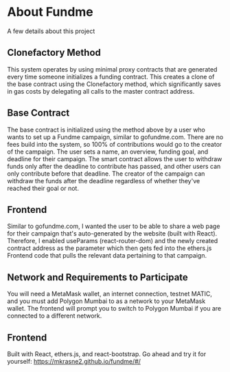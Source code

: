 # About Fundme

A few details about this project

## Clonefactory Method

This system operates by using minimal proxy contracts that are generated every time someone initializes a funding contract. This creates a clone of the base contract using the Clonefactory method, which significantly saves in gas costs by delegating all calls to the master contract address.

## Base Contract

The base contract is initialized using the method above by a user who wants to set up a Fundme campaign, similar to gofundme.com. There are no fees build into the system, so 100% of contributions would go to the creator of the campaign. The user sets a name, an overview, funding goal, and deadline for their campaign. The smart contract allows the user to withdraw funds only after the deadline to contribute has passed, and other users can only contribute before that deadline. The creator of the campaign can withdraw the funds after the deadline regardless of whether they've reached their goal or not.

## Frontend

Similar to gofundme.com, I wanted the user to be able to share a web page for their campaign that's auto-generated by the website (built with React). Therefore, I enabled useParams (react-router-dom) and the newly created contract address as the parameter which then gets fed into the ethers.js Frontend code that pulls the relevant data pertaining to that campaign.

## Network and Requirements to Participate

You will need a MetaMask wallet, an internet connection, testnet MATIC, and you must add Polygon Mumbai to as a network to your MetaMask wallet. The frontend will prompt you to switch to Polygon Mumbai if you are connected to a different network.

## Frontend

Built with React, ethers.js, and react-bootstrap. Go ahead and try it for yourself: https://mkrasne2.github.io/fundme/#/

